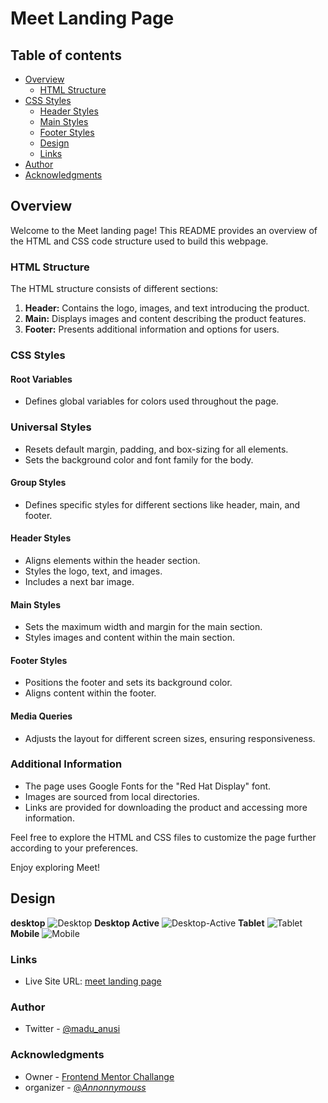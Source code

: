 # Meet Landing Page

## Table of contents

- [Overview](#overview)
  - [HTML Structure](#HTML-Structure)
- [CSS Styles](#CSS-Styles)
  - [Header Styles](#Header-Styles)
  - [Main Styles](#Main-Styles)
  - [Footer Styles](#Footer-Styles)
  - [Design](#Design)
  - [Links](#links)
- [Author](#author)
- [Acknowledgments](#acknowledgments)

## Overview
Welcome to the Meet landing page! This README provides an overview of the HTML and CSS code structure used to build this webpage.


### HTML Structure

The HTML structure consists of different sections:

1. **Header:** Contains the logo, images, and text introducing the product.
2. **Main:** Displays images and content describing the product features.
3. **Footer:** Presents additional information and options for users.

### CSS Styles

#### Root Variables
- Defines global variables for colors used throughout the page.

### Universal Styles
- Resets default margin, padding, and box-sizing for all elements.
- Sets the background color and font family for the body.

#### Group Styles
- Defines specific styles for different sections like header, main, and footer.

#### Header Styles
- Aligns elements within the header section.
- Styles the logo, text, and images.
- Includes a next bar image.

#### Main Styles
- Sets the maximum width and margin for the main section.
- Styles images and content within the main section.

#### Footer Styles
- Positions the footer and sets its background color.
- Aligns content within the footer.

#### Media Queries
- Adjusts the layout for different screen sizes, ensuring responsiveness.

### Additional Information
- The page uses Google Fonts for the "Red Hat Display" font.
- Images are sourced from local directories.
- Links are provided for downloading the product and accessing more information.

Feel free to explore the HTML and CSS files to customize the page further according to your preferences.

Enjoy exploring Meet!

## Design 

**desktop**
![Desktop](/images/Desktop.jpg) 
**Desktop Active**
![Desktop-Active](/images/Desktop-Active.png)
**Tablet**
![Tablet](/images/Tablet.jpg)
**Mobile**
![Mobile](/images/Mobile.jpg)

### Links

- Live Site URL: [meet landing page](https://meet-landingpage1.netlify.app/)

### Author
- Twitter - [@madu_anusi](https://www.twitter.com/madu_anusi)

### Acknowledgments
- Owner - [Frontend Mentor Challange](https://www.frontendmentor.io)
- organizer - [@_Annonnymouss_](https://www.twitter.com/_Annonnymouss_)